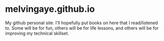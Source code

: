 # melvingaye.github.io
My github personal site. I'll hopefully put books on here that I read/listened to. Some will be for fun, others will be for life lessons, 
and others will be for improving my technical skillset. 
